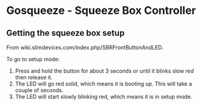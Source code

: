 Gosqueeze - Squeeze Box Controller
==================================

Getting the squeeze box setup
-----------------------------
From wiki.slimdevices.com/index.php/SBRFrontButtonAndLED.

To go to setup mode:
1. Press and hold the button for about 3 seconds or until it blinks slow *red* then release it.
2. The LED will go red solid, which means it is booting up. This will take a couple of seconds.
3. The LED will start slowly blinking red, which means it is in setup mode.